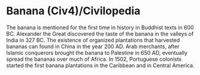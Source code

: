 # Banana (Civ4)/Civilopedia

The banana is mentioned for the first time in history in Buddhist texts in 600 BC. Alexander the Great discovered the taste of the banana in the valleys of India in 327 BC. The existence of organized plantations that harvested bananas can found in China in the year 200 AD. Arab merchants, after Islamic conquerors brought the banana to Palestine in 650 AD, eventually spread the bananas over much of Africa. In 1502, Portuguese colonists started the first banana plantations in the Caribbean and in Central America.